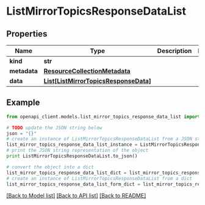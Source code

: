 # ListMirrorTopicsResponseDataList


## Properties
Name | Type | Description | Notes
------------ | ------------- | ------------- | -------------
**kind** | **str** |  | 
**metadata** | [**ResourceCollectionMetadata**](ResourceCollectionMetadata.md) |  | 
**data** | [**List[ListMirrorTopicsResponseData]**](ListMirrorTopicsResponseData.md) |  | 

## Example

```python
from openapi_client.models.list_mirror_topics_response_data_list import ListMirrorTopicsResponseDataList

# TODO update the JSON string below
json = "{}"
# create an instance of ListMirrorTopicsResponseDataList from a JSON string
list_mirror_topics_response_data_list_instance = ListMirrorTopicsResponseDataList.from_json(json)
# print the JSON string representation of the object
print ListMirrorTopicsResponseDataList.to_json()

# convert the object into a dict
list_mirror_topics_response_data_list_dict = list_mirror_topics_response_data_list_instance.to_dict()
# create an instance of ListMirrorTopicsResponseDataList from a dict
list_mirror_topics_response_data_list_form_dict = list_mirror_topics_response_data_list.from_dict(list_mirror_topics_response_data_list_dict)
```
[[Back to Model list]](../ccloud/README.md#documentation-for-models) [[Back to API list]](../ccloud/README.md#documentation-for-api-endpoints) [[Back to README]](../ccloud/README.md)


